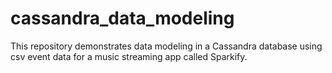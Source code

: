 # cassandra_data_modeling
This repository demonstrates data modeling in a Cassandra database using csv event data for a music streaming app called Sparkify.
